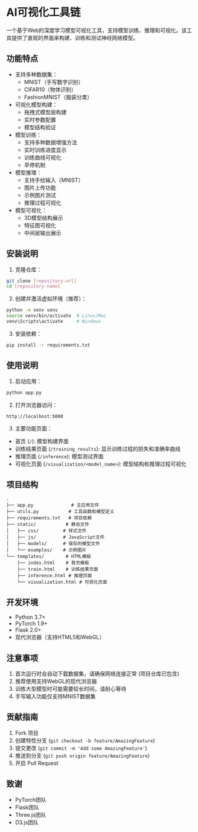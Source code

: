 # AI可视化工具链

一个基于Web的深度学习模型可视化工具，支持模型训练、推理和可视化。该工具提供了直观的界面来构建、训练和测试神经网络模型。

## 功能特点

- 支持多种数据集：
  - MNIST（手写数字识别）
  - CIFAR10（物体识别）
  - FashionMNIST（服装分类）
- 可视化模型构建：
  - 拖拽式模型层构建
  - 实时参数配置
  - 模型结构验证
- 模型训练：
  - 支持多种数据增强方法
  - 实时训练进度显示
  - 训练曲线可视化
  - 早停机制
- 模型推理：
  - 支持手绘输入（MNIST）
  - 图片上传功能
  - 示例图片测试
  - 推理过程可视化
- 模型可视化：
  - 3D模型结构展示
  - 特征图可视化
  - 中间层输出展示

## 安装说明

1. 克隆仓库：

```bash
git clone [repository-url]
cd [repository-name]
```

2. 创建并激活虚拟环境（推荐）：

```bash
python -m venv venv
source venv/bin/activate  # Linux/Mac
venv\Scripts\activate     # Windows
```

3. 安装依赖：

```bash
pip install -r requirements.txt
```

## 使用说明

1. 启动应用：

```bash
python app.py
```

2. 打开浏览器访问：

```
http://localhost:5000
```

3. 主要功能页面：

- 首页 (`/`): 模型构建界面
- 训练结果页面 (`/training_results`): 显示训练过程的损失和准确率曲线
- 推理页面 (`/inference`): 模型测试界面
- 可视化页面 (`/visualization/<model_name>`): 模型结构和推理过程可视化

## 项目结构

```
.
├── app.py              # 主应用文件
├── utils.py           # 工具函数和模型定义
├── requirements.txt   # 项目依赖
├── static/           # 静态文件
│   ├── css/         # 样式文件
│   ├── js/          # JavaScript文件
│   ├── models/      # 保存的模型文件
│   └── examples/    # 示例图片
└── templates/        # HTML模板
    ├── index.html    # 首页模板
    ├── train.html    # 训练结果页面
    ├── inference.html # 推理页面
    └── visualization.html # 可视化页面
```

## 开发环境

- Python 3.7+
- PyTorch 1.9+
- Flask 2.0+
- 现代浏览器（支持HTML5和WebGL）

## 注意事项

1. 首次运行时会自动下载数据集，请确保网络连接正常 (项目仓库已包含)
2. 推荐使用支持WebGL的现代浏览器
3. 训练大型模型时可能需要较长时间，请耐心等待
4. 手写输入功能仅支持MNIST数据集

## 贡献指南

1. Fork 项目
2. 创建特性分支 (`git checkout -b feature/AmazingFeature`)
3. 提交更改 (`git commit -m 'Add some AmazingFeature'`)
4. 推送到分支 (`git push origin feature/AmazingFeature`)
5. 开启 Pull Request

## 致谢

- PyTorch团队
- Flask团队
- Three.js团队
- D3.js团队
